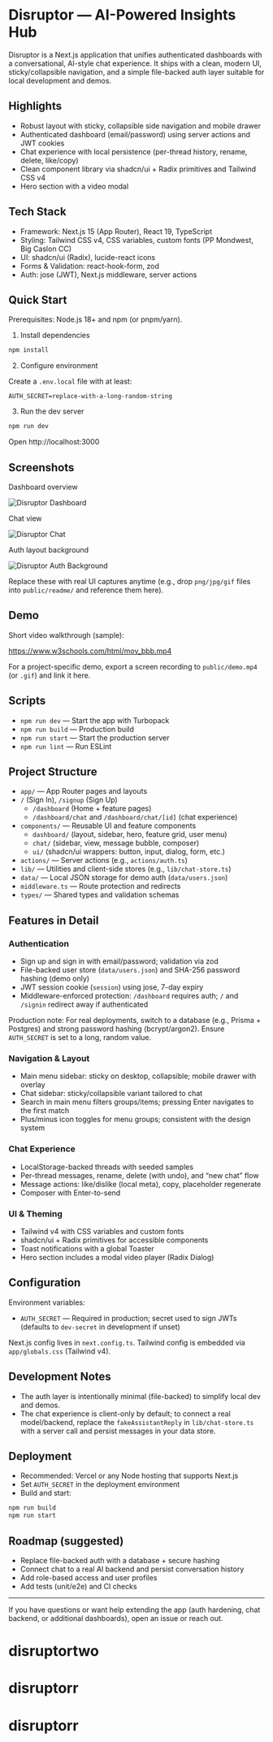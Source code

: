 # Disruptor — AI-Powered Insights Hub

Disruptor is a Next.js application that unifies authenticated dashboards with a conversational, AI-style chat experience. It ships with a clean, modern UI, sticky/collapsible navigation, and a simple file-backed auth layer suitable for local development and demos.

## Highlights

- Robust layout with sticky, collapsible side navigation and mobile drawer
- Authenticated dashboard (email/password) using server actions and JWT cookies
- Chat experience with local persistence (per-thread history, rename, delete, like/copy)
- Clean component library via shadcn/ui + Radix primitives and Tailwind CSS v4
- Hero section with a video modal

## Tech Stack

- Framework: Next.js 15 (App Router), React 19, TypeScript
- Styling: Tailwind CSS v4, CSS variables, custom fonts (PP Mondwest, Big Caslon CC)
- UI: shadcn/ui (Radix), lucide-react icons
- Forms & Validation: react-hook-form, zod
- Auth: jose (JWT), Next.js middleware, server actions

## Quick Start

Prerequisites: Node.js 18+ and npm (or pnpm/yarn).

1) Install dependencies

```bash
npm install
```

2) Configure environment

Create a `.env.local` file with at least:

```
AUTH_SECRET=replace-with-a-long-random-string
```

3) Run the dev server

```bash
npm run dev
```

Open http://localhost:3000

## Screenshots

Dashboard overview

![Disruptor Dashboard](public/readme/dashboard.png)

Chat view

![Disruptor Chat](public/readme/chat.png)

Auth layout background

![Disruptor Auth Background](public/login-bg.jpg)

Replace these with real UI captures anytime (e.g., drop `png/jpg/gif` files into `public/readme/` and reference them here).

## Demo

Short video walkthrough (sample):

https://www.w3schools.com/html/mov_bbb.mp4

For a project-specific demo, export a screen recording to `public/demo.mp4` (or `.gif`) and link it here.

## Scripts

- `npm run dev` — Start the app with Turbopack
- `npm run build` — Production build
- `npm run start` — Start the production server
- `npm run lint` — Run ESLint

## Project Structure

- `app/` — App Router pages and layouts
- `/` (Sign In), `/signup` (Sign Up)
  - `/dashboard` (Home + feature pages)
  - `/dashboard/chat` and `/dashboard/chat/[id]` (chat experience)
- `components/` — Reusable UI and feature components
  - `dashboard/` (layout, sidebar, hero, feature grid, user menu)
  - `chat/` (sidebar, view, message bubble, composer)
  - `ui/` (shadcn/ui wrappers: button, input, dialog, form, etc.)
- `actions/` — Server actions (e.g., `actions/auth.ts`)
- `lib/` — Utilities and client-side stores (e.g., `lib/chat-store.ts`)
- `data/` — Local JSON storage for demo auth (`data/users.json`)
- `middleware.ts` — Route protection and redirects
- `types/` — Shared types and validation schemas

## Features in Detail

### Authentication

- Sign up and sign in with email/password; validation via zod
- File-backed user store (`data/users.json`) and SHA-256 password hashing (demo only)
- JWT session cookie (`session`) using jose, 7-day expiry
- Middleware-enforced protection: `/dashboard` requires auth; `/` and `/signin` redirect away if authenticated

Production note: For real deployments, switch to a database (e.g., Prisma + Postgres) and strong password hashing (bcrypt/argon2). Ensure `AUTH_SECRET` is set to a long, random value.

### Navigation & Layout

- Main menu sidebar: sticky on desktop, collapsible; mobile drawer with overlay
- Chat sidebar: sticky/collapsible variant tailored to chat
- Search in main menu filters groups/items; pressing Enter navigates to the first match
- Plus/minus icon toggles for menu groups; consistent with the design system

### Chat Experience

- LocalStorage-backed threads with seeded samples
- Per-thread messages, rename, delete (with undo), and “new chat” flow
- Message actions: like/dislike (local meta), copy, placeholder regenerate
- Composer with Enter-to-send

### UI & Theming

- Tailwind v4 with CSS variables and custom fonts
- shadcn/ui + Radix primitives for accessible components
- Toast notifications with a global Toaster
- Hero section includes a modal video player (Radix Dialog)

## Configuration

Environment variables:

- `AUTH_SECRET` — Required in production; secret used to sign JWTs (defaults to `dev-secret` in development if unset)

Next.js config lives in `next.config.ts`. Tailwind config is embedded via `app/globals.css` (Tailwind v4).

## Development Notes

- The auth layer is intentionally minimal (file-backed) to simplify local dev and demos.
- The chat experience is client-only by default; to connect a real model/backend, replace the `fakeAssistantReply` in `lib/chat-store.ts` with a server call and persist messages in your data store.

## Deployment

- Recommended: Vercel or any Node hosting that supports Next.js
- Set `AUTH_SECRET` in the deployment environment
- Build and start:

```bash
npm run build
npm run start
```

## Roadmap (suggested)

- Replace file-backed auth with a database + secure hashing
- Connect chat to a real AI backend and persist conversation history
- Add role-based access and user profiles
- Add tests (unit/e2e) and CI checks

---

If you have questions or want help extending the app (auth hardening, chat backend, or additional dashboards), open an issue or reach out.
# disruptortwo
# disruptorr
# disruptorr
